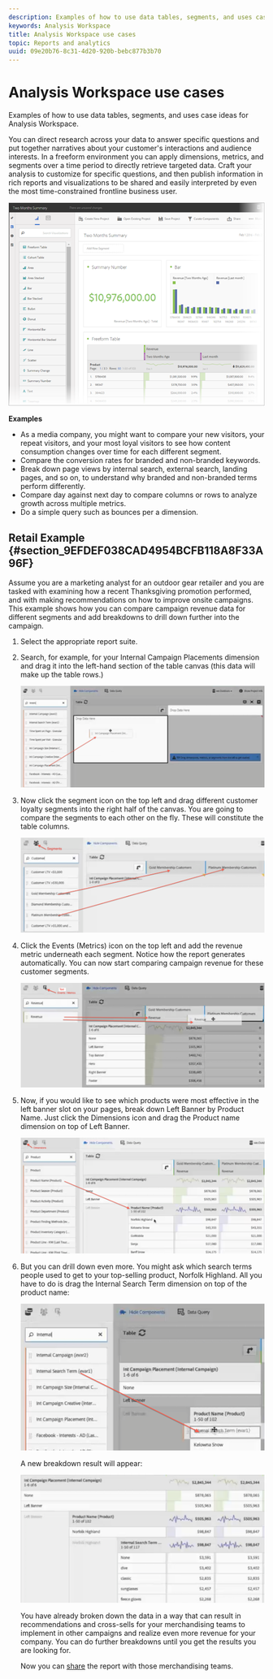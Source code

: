 ```yaml
---
description: Examples of how to use data tables, segments, and uses case ideas for Analysis Workspace.
keywords: Analysis Workspace
title: Analysis Workspace use cases
topic: Reports and analytics
uuid: 09e20b76-8c31-4d20-920b-bebc877b3b70
---
```


# Analysis Workspace use cases

Examples of how to use data tables, segments, and uses case ideas for Analysis Workspace.

You can direct research across your data to answer specific questions and put together narratives about your customer's interactions and audience interests. In a freeform environment you can apply dimensions, metrics, and segments over a time period to directly retrieve targeted data. Craft your analysis to customize for specific questions, and then publish information in rich reports and visualizations to be shared and easily interpreted by even the most time-constrained frontline business user.

![](assets/two-months-summary-project.png)

**Examples**

* As a media company, you might want to compare your new visitors, your repeat visitors, and your most loyal visitors to see how content consumption changes over time for each different segment.
* Compare the conversion rates for branded and non-branded keywords.
* Break down page views by internal search, external search, landing pages, and so on, to understand why branded and non-branded terms perform differently.
* Compare day against next day to compare columns or rows to analyze growth across multiple metrics.
* Do a simple query such as bounces per a dimension.

## Retail Example {#section_9EFDEF038CAD4954BCFB118A8F33A96F}

Assume you are a marketing analyst for an outdoor gear retailer and you are tasked with examining how a recent Thanksgiving promotion performed, and with making recommendations on how to improve onsite campaigns. This example shows how you can compare campaign revenue data for different segments and add breakdowns to drill down further into the campaign.

1. Select the appropriate report suite.
1. Search, for example, for your Internal Campaign Placements dimension and drag it into the left-hand section of the table canvas (this data will make up the table rows.)

   ![](assets/drag_dimension.png)

1. Now click the segment icon on the top left and drag different customer loyalty segments into the right half of the canvas. You are going to compare the segments to each other on the fly. These will constitute the table columns.

   ![](assets/drag_segments.png)

1. Click the Events (Metrics) icon on the top left and add the revenue metric underneath each segment. Notice how the report generates automatically. You can now start comparing campaign revenue for these customer segments.

   ![](assets/drag_metrics.png)

1. Now, if you would like to see which products were most effective in the left banner slot on your pages, break down Left Banner by Product Name. Just click the Dimensions icon and drag the Product name dimension on top of Left Banner.

   ![](assets/breakdown_prodname.png)

1. But you can drill down even more. You might ask which search terms people used to get to your top-selling product, Norfolk Highland. All you have to do is drag the Internal Search Term dimension on top of the product name:

   ![](assets/breakdown_intsearchterm.png)

   A new breakdown result will appear:

   ![](assets/breakdown_result.png)

   You have already broken down the data in a way that can result in recommendations and cross-sells for your merchandising teams to implement in other campaigns and realize even more revenue for your company. You can do further breakdowns until you get the results you are looking for.

   Now you can [share](/help/analysis-workspace/curate-share/curate.md) the report with those merchandising teams.

